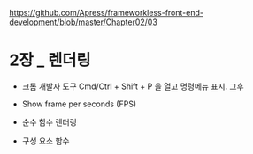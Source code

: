 https://github.com/Apress/frameworkless-front-end-development/blob/master/Chapter02/03

# 2장 _ 렌더링

- 크롬 개발자 도구 Cmd/Ctrl + Shift + P 을 열고 명령메뉴 표시. 그후 
- Show frame per seconds (FPS) 


- 순수 함수 렌더링
- 구성 요소 함수 

